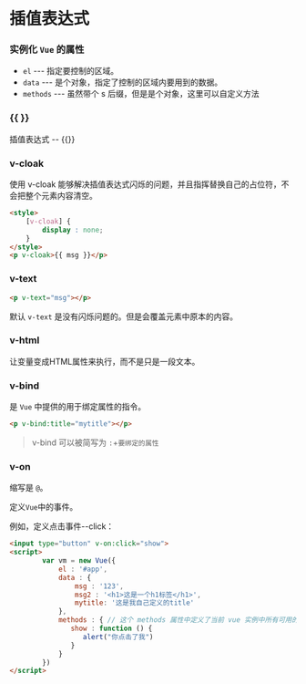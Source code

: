 # 插值表达式



### 实例化 `Vue` 的属性

- `el` --- 指定要控制的区域。
- `data` --- 是个对象，指定了控制的区域内要用到的数据。
- `methods` --- 虽然带个 s 后缀，但是是个对象，这里可以自定义方法



### {{  }}

插值表达式 -- {{}}



### v-cloak

使用 v-cloak 能够解决插值表达式闪烁的问题，并且指挥替换自己的占位符，不会把整个元素内容清空。

```html
<style>
    [v-cloak] {
        display : none;
    }
</style>
<p v-cloak>{{ msg }}</p>
```



### v-text

```html
<p v-text="msg"></p>
```

默认 `v-text` 是没有闪烁问题的。但是会覆盖元素中原本的内容。



### v-html

让变量变成HTML属性来执行，而不是只是一段文本。



### v-bind

是 `Vue` 中提供的用于绑定属性的指令。

```html
<p v-bind:title="mytitle"></p>	
```

> v-bind 可以被简写为  `:`+`要绑定的属性`



### v-on

缩写是 `@`。

定义`Vue`中的事件。

例如，定义点击事件--click：

```html
<input type="button" v-on:click="show">
<script>
        var vm = new Vue({
            el : '#app',
            data : {
                msg : '123',
                msg2 : '<h1>这是一个h1标签</h1>',
                mytitle: '这是我自己定义的title'               
            },
            methods : { // 这个 methods 属性中定义了当前 vue 实例中所有可用的方法
               show : function () {
                  alert("你点击了我")
               }
            }
        })
</script>
```

